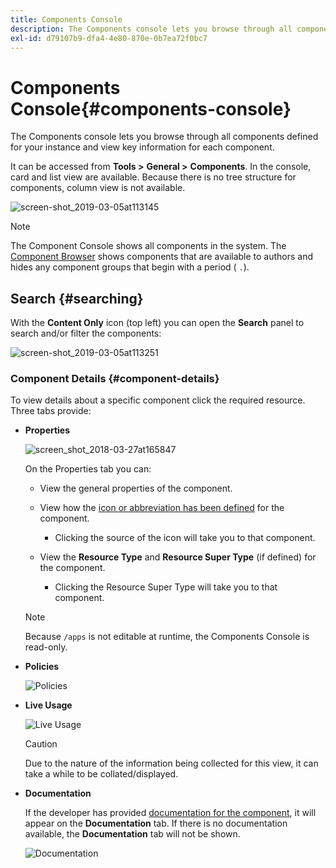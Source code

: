 ```yaml
---
title: Components Console
description: The Components console lets you browse through all components defined for your instance and view key information for each component.
exl-id: d79107b9-dfa4-4e80-870e-0b7ea72f0bc7
---
```

# Components Console{#components-console}

The Components console lets you browse through all components defined for your instance and view key information for each component.

It can be accessed from **Tools >** **General >** **Components**. In the console, card and list view are available. Because there is no tree structure for components, column view is not available.

![screen-shot_2019-03-05at113145](assets/screen-shot_2019-03-05at113145.png)

>[!NOTE]
>
>The Component Console shows all components in the system. The [Component Browser](/help/sites-authoring/author-environment-tools.md#components-browser) shows components that are available to authors and hides any component groups that begin with a period ( `.`).

## Search {#searching}

With the **Content Only** icon (top left) you can open the **Search** panel to search and/or filter the components:

![screen-shot_2019-03-05at113251](assets/screen-shot_2019-03-05at113251.png)

### Component Details {#component-details}

To view details about a specific component click the required resource. Three tabs provide:

* **Properties**

  ![screen_shot_2018-03-27at165847](assets/screen_shot_2018-03-27at165847.png)

  On the Properties tab you can:

    * View the general properties of the component.
    * View how the [icon or abbreviation has been defined](/help/sites-developing/components-basics.md#component-icon-in-touch-ui) for the component.

        * Clicking the source of the icon will take you to that component.

    * View the **Resource Type** and **Resource Super Type** (if defined) for the component.

        * Clicking the Resource Super Type will take you to that component.

  >[!NOTE]
  >
  >Because `/apps` is not editable at runtime, the Components Console is read-only.

* **Policies**

  ![Policies](assets/chlimage_1-169.png)

* **Live Usage**

  ![Live Usage](assets/chlimage_1-170.png)

  >[!CAUTION]
  >
  >Due to the nature of the information being collected for this view, it can take a while to be collated/displayed.

* **Documentation**

  If the developer has provided [documentation for the component](/help/sites-developing/developing-components.md#documenting-your-component), it will appear on the **Documentation** tab. If there is no documentation available, the **Documentation** tab will not be shown.

  ![Documentation](assets/chlimage_1-171.png)
